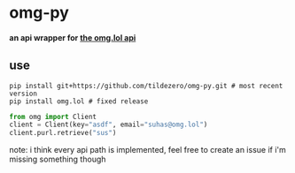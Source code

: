 # omg-py
#### an api wrapper for [the omg.lol api](https://api.omg.lol)

## use
```shell
pip install git+https://github.com/tildezero/omg-py.git # most recent version
pip install omg.lol # fixed release
```

```python
from omg import Client
client = Client(key="asdf", email="suhas@omg.lol")
client.purl.retrieve("sus")
```

note: i think every api path is implemented, feel free to create an issue if i'm missing something though
